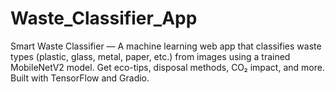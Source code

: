 # Waste_Classifier_App
Smart Waste Classifier — A machine learning web app that classifies waste types (plastic, glass, metal, paper, etc.) from images using a trained MobileNetV2 model. Get eco-tips, disposal methods, CO₂ impact, and more. Built with TensorFlow and Gradio.
